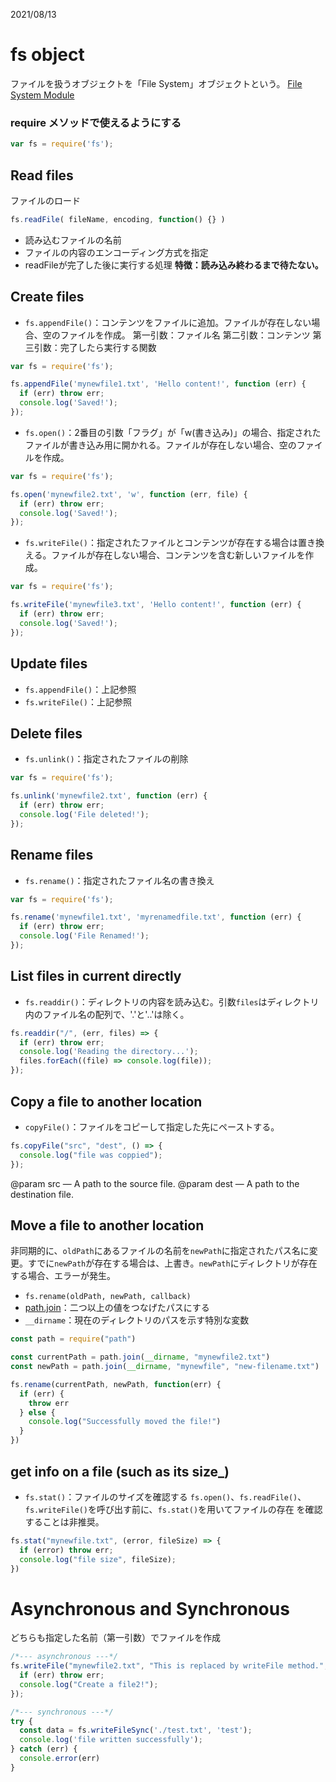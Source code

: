 2021/08/13

# fs object
ファイルを扱うオブジェクトを「File System」オブジェクトという。
[File System Module](https://www.w3schools.com/nodejs/nodejs_filesystem.asp)
### require メソッドで使えるようにする
```js
var fs = require('fs');
```

## Read files
ファイルのロード
```js
fs.readFile( fileName, encoding, function() {} )
```
- 読み込むファイルの名前
- ファイルの内容のエンコーディング方式を指定
- readFileが完了した後に実行する処理
**特徴：読み込み終わるまで待たない。**

## Create files
- `fs.appendFile()`：コンテンツをファイルに追加。ファイルが存在しない場合、空のファイルを作成。
第一引数：ファイル名
第二引数：コンテンツ
第三引数：完了したら実行する関数
```js
var fs = require('fs');

fs.appendFile('mynewfile1.txt', 'Hello content!', function (err) {
  if (err) throw err;
  console.log('Saved!');
});
```

- `fs.open()`：2番目の引数「フラグ」が「w(書き込み)」の場合、指定されたファイルが書き込み用に開かれる。ファイルが存在しない場合、空のファイルを作成。
```js
var fs = require('fs');

fs.open('mynewfile2.txt', 'w', function (err, file) {
  if (err) throw err;
  console.log('Saved!');
});
```

- `fs.writeFile()`：指定されたファイルとコンテンツが存在する場合は置き換える。ファイルが存在しない場合、コンテンツを含む新しいファイルを作成。
```js
var fs = require('fs');

fs.writeFile('mynewfile3.txt', 'Hello content!', function (err) {
  if (err) throw err;
  console.log('Saved!');
});
```

## Update files
- `fs.appendFile()`：上記参照
- `fs.writeFile()`：上記参照

## Delete files
- `fs.unlink()`：指定されたファイルの削除
```js
var fs = require('fs');

fs.unlink('mynewfile2.txt', function (err) {
  if (err) throw err;
  console.log('File deleted!');
});
```

## Rename files
- `fs.rename()`：指定されたファイル名の書き換え
```js
var fs = require('fs');

fs.rename('mynewfile1.txt', 'myrenamedfile.txt', function (err) {
  if (err) throw err;
  console.log('File Renamed!');
});
```

## List files in current directly
- `fs.readdir()`：ディレクトリの内容を読み込む。引数`files`はディレクトリ内のファイル名の配列で、'.'と'..'は除く。
```js
fs.readdir("/", (err, files) => {
  if (err) throw err;
  console.log('Reading the directory...');
  files.forEach((file) => console.log(file));
});
```

## Copy a file to another location
- `copyFile()`：ファイルをコピーして指定した先にペーストする。
```js
fs.copyFile("src", "dest", () => {
  console.log("file was coppied");
});
```
@param src — A path to the source file.
@param dest — A path to the destination file.

## Move a file to another location
非同期的に、`oldPath`にあるファイルの名前を`newPath`に指定されたパス名に変更。すでに`newPath`が存在する場合は、上書き。`newPath`にディレクトリが存在する場合、エラーが発生。
- `fs.rename(oldPath, newPath, callback)`
- [path.join](https://nodejs.dev/learn/the-nodejs-path-module)：二つ以上の値をつなげたパスにする
- `__dirname`：現在のディレクトリのパスを示す特別な変数
```js
const path = require("path")

const currentPath = path.join(__dirname, "mynewfile2.txt")
const newPath = path.join(__dirname, "mynewfile", "new-filename.txt")

fs.rename(currentPath, newPath, function(err) {
  if (err) {
    throw err
  } else {
    console.log("Successfully moved the file!")
  }
})
```

## get info on a file (such as its size_)
- `fs.stat()`：ファイルのサイズを確認する
`fs.open()`、`fs.readFile()`、`fs.writeFile()`を呼び出す前に、`fs.stat()`を用いてファイルの存在 を確認することは非推奨。
```js
fs.stat("mynewfile.txt", (error, fileSize) => {
  if (error) throw err;
  console.log("file size", fileSize);
})
```


# Asynchronous and Synchronous
どちらも指定した名前（第一引数）でファイルを作成
```js
/*--- asynchronous ---*/
fs.writeFile("mynewfile2.txt", "This is replaced by writeFile method.", (err) => {
  if (err) throw err;
  console.log("Create a file2!");
});

/*--- synchronous ---*/
try {
  const data = fs.writeFileSync('./test.txt', 'test');
  console.log('file written successfully');
} catch (err) {
  console.error(err)
}
```
